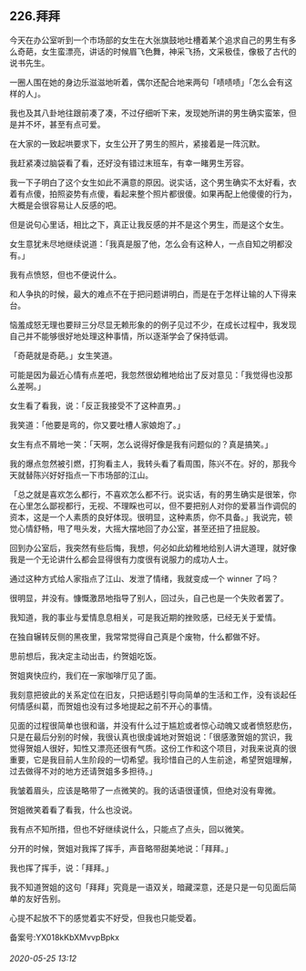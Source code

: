 ## 226.拜拜
今天在办公室听到一个市场部的女生在大张旗鼓地吐槽着某个追求自己的男生有多么奇葩，女生蛮漂亮，讲话的时候眉飞色舞，神采飞扬，文采极佳，像极了古代的说书先生。


一圈人围在她的身边乐滋滋地听着，偶尔还配合地来两句「啧啧啧」「怎么会有这样的人」。


我也及其八卦地往跟前凑了凑，不过仔细听下来，发现她所讲的男生确实蛮笨，但是并不坏，甚至有点可爱。


在大家的一致起哄要求下，女生公开了男生的照片，紧接着是一阵沉默。


我赶紧凑过脑袋看了看，还好没有错过末班车，有幸一睹男生芳容。


我一下子明白了这个女生如此不满意的原因。说实话，这个男生确实不太好看，衣着有点傻，拍照姿势有点傻，看起来整个照片都很傻。如果再配上他傻傻的行为，大概是会很容易让人反感的吧。


但是说句心里话，相比之下，真正让我反感的并不是这个男生，而是这个女生。


女生意犹未尽地继续说道：「我真是服了他，怎么会有这种人，一点自知之明都没有。」


我有点愤怒，但也不便说什么。


和人争执的时候，最大的难点不在于把问题讲明白，而是在于怎样让输的人下得来台。


恼羞成怒无理也要辩三分尽显无赖形象的的例子见过不少，在成长过程中，我发现自己并不能够很好地处理这种事情，所以逐渐学会了保持低调。


「奇葩就是奇葩。」女生笑道。


可能是因为最近心情有点差吧，我忽然很幼稚地给出了反对意见：「我觉得也没那么差啊。」


女生看了看我，说：「反正我接受不了这种直男。」


我笑道：「他要是弯的，你又要吐槽人家娘炮了。」


女生有点不屑地一笑：「天啊，怎么说得好像是我有问题似的？真是搞笑。」


我的爆点忽然被引燃，打狗看主人，我转头看了看周围，陈兴不在。好的，那我今天就替陈兴好好指点一下市场部的江山。


「总之就是喜欢怎么都行，不喜欢怎么都不行。说实话，有的男生确实是很笨，你在心里怎么鄙视都行，无视、不理睬也可以，但不要把别人对你的爱慕当作调侃的资本，这是一个人素质的良好体现。很明显，这种素质，你不具备。」我说完，顿觉心情舒畅，甩了甩头发，大摇大摆地回了办公室，甚至还扭了扭屁股。


回到办公室后，我突然有些后悔，我想，何必如此幼稚地给别人讲大道理，就好像我是一个无论讲什么都会显得很有力度很有说服力的成功人士。


通过这种方式给人家指点了江山、发泄了情绪，我就变成一个 winner 了吗？


很明显，并没有。慷慨激昂地指导了别人，回过头，自己也是一个失败者罢了。


我知道，我的事业与爱情息息相关，可是我近期的挫败感，已经无关于爱情。


在独自辗转反侧的黑夜里，我常常觉得自己真是个废物，什么都做不好。


思前想后，我决定主动出击，约贺姐吃饭。


贺姐爽快应约，我们在一家咖啡厅见了面。


我刻意把彼此的关系定位在旧友，只把话题引导向简单的生活和工作，没有谈起任何情感纠葛，而贺姐也没有过多地提起之前不开心的事情。


见面的过程很简单也很和谐，并没有什么过于尴尬或者惊心动魄又或者愤怒悲伤，只是在最后分别的时候，我很认真也很虔诚地对贺姐说：「很感激贺姐的赏识，我觉得贺姐人很好，知性又漂亮还很有气质。这份工作和这个项目，对我来说真的很重要，它是我目前人生阶段的一切希望。我珍惜自己的人生前途，希望贺姐理解，过去做得不对的地方还请贺姐多多担待。」


我皱着眉头，应该是略带了一点微笑的。我的话语很谨慎，但绝对没有卑微。


贺姐微笑着看了看我，什么也没说。


我有点不知所措，但也不好继续说什么，只能点了点头，回以微笑。


分开的时候，贺姐对我挥了挥手，声音略带甜美地说：「拜拜。」


我也挥了挥手，说：「拜拜。」


我不知道贺姐的这句「拜拜」究竟是一语双关，暗藏深意，还是只是一句见面后简单的友好告别。


心提不起放不下的感觉着实不好受，但我也只能受着。


备案号:YX018kKbXMvvpBpkx


###### 2020-05-25 13:12
